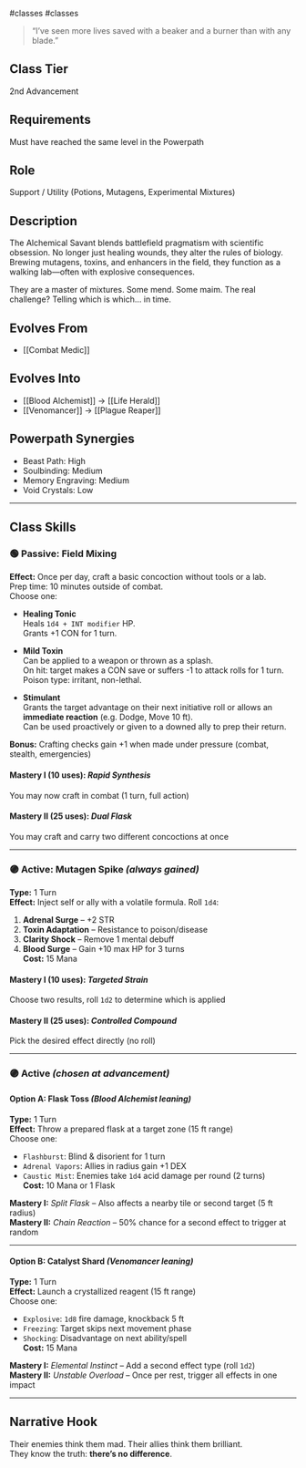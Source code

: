#classes
#classes

> “I’ve seen more lives saved with a beaker and a burner than with any blade.”

## Class Tier  
2nd Advancement

## Requirements
Must have reached the same level in the Powerpath

## Role  
Support / Utility (Potions, Mutagens, Experimental Mixtures)

## Description  
The Alchemical Savant blends battlefield pragmatism with scientific obsession. No longer just healing wounds, they alter the rules of biology. Brewing mutagens, toxins, and enhancers in the field, they function as a walking lab—often with explosive consequences.

They are a master of mixtures. Some mend. Some maim. The real challenge? Telling which is which… in time.

## Evolves From  
- [[Combat Medic]]

## Evolves Into  
- [[Blood Alchemist]] → [[Life Herald]]  
- [[Venomancer]] → [[Plague Reaper]]

## Powerpath Synergies  
- Beast Path: High  
- Soulbinding: Medium  
- Memory Engraving: Medium  
- Void Crystals: Low

---

## Class Skills

### 🟢 Passive: **Field Mixing**  
**Effect:** Once per day, craft a basic concoction without tools or a lab.  
Prep time: 10 minutes outside of combat.  
Choose one:

- **Healing Tonic**  
  Heals `1d4 + INT modifier` HP.  
  Grants +1 CON for 1 turn.

- **Mild Toxin**  
  Can be applied to a weapon or thrown as a splash.  
  On hit: target makes a CON save or suffers -1 to attack rolls for 1 turn.  
  Poison type: irritant, non-lethal.

- **Stimulant**  
  Grants the target advantage on their next initiative roll or allows an **immediate reaction** (e.g. Dodge, Move 10 ft).  
  Can be used proactively or given to a downed ally to prep their return.

**Bonus:** Crafting checks gain +1 when made under pressure (combat, stealth, emergencies)

#### Mastery I (10 uses): *Rapid Synthesis*  
You may now craft in combat (1 turn, full action)

#### Mastery II (25 uses): *Dual Flask*  
You may craft and carry two different concoctions at once

---

### 🟣 Active: **Mutagen Spike** *(always gained)*  
**Type:** 1 Turn  
**Effect:** Inject self or ally with a volatile formula. Roll `1d4`:  
1. **Adrenal Surge** – +2 STR  
2. **Toxin Adaptation** – Resistance to poison/disease  
3. **Clarity Shock** – Remove 1 mental debuff  
4. **Blood Surge** – Gain +10 max HP for 3 turns  
**Cost:** 15 Mana

#### Mastery I (10 uses): *Targeted Strain*  
Choose two results, roll `1d2` to determine which is applied

#### Mastery II (25 uses): *Controlled Compound*  
Pick the desired effect directly (no roll)

---

### 🟣 Active *(chosen at advancement)*

#### Option A: **Flask Toss** *(Blood Alchemist leaning)*  
**Type:** 1 Turn  
**Effect:** Throw a prepared flask at a target zone (15 ft range)  
Choose one:  
- `Flashburst`: Blind & disorient for 1 turn  
- `Adrenal Vapors`: Allies in radius gain +1 DEX  
- `Caustic Mist`: Enemies take `1d4` acid damage per round (2 turns)  
**Cost:** 10 Mana or 1 Flask

**Mastery I:** *Split Flask* – Also affects a nearby tile or second target (5 ft radius)  
**Mastery II:** *Chain Reaction* – 50% chance for a second effect to trigger at random

---

#### Option B: **Catalyst Shard** *(Venomancer leaning)*  
**Type:** 1 Turn  
**Effect:** Launch a crystallized reagent (15 ft range)  
Choose one:  
- `Explosive`: `1d8` fire damage, knockback 5 ft  
- `Freezing`: Target skips next movement phase  
- `Shocking`: Disadvantage on next ability/spell  
**Cost:** 15 Mana

**Mastery I:** *Elemental Instinct* – Add a second effect type (roll `1d2`)  
**Mastery II:** *Unstable Overload* – Once per rest, trigger all effects in one impact

---

## Narrative Hook  
Their enemies think them mad. Their allies think them brilliant.  
They know the truth: **there’s no difference**.
